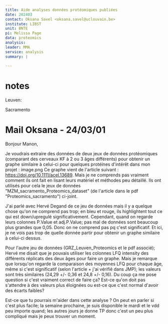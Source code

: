 ```yaml
---
title: Aide analyses données protéomiques publiées
date: 202403
contact: Oksana Savel <oksana.savel@uclouvain.be>
institute: LIBST
unit: BNTE
pi: Melissa Page
data: proteomics
analysis:
leader: MMA
service: analysis
summary: |
  
---
```


# notes

Leuven: 

Sacramento

# Mail Oksana - 24/03/01

Bonjour Manon, 

Je voudrais extraire des données de deux jeux de données protéomiques (comparant des cerveaux KF à 2 ou 3 âges différents) pour obtenir un graphe similaire à celui-ci pour quelques protéines d'intérêt dans mon projet :
image.png
Ce graphe vient de l'article suivant : https://doi.org/10.1111/acel.13689. Mais je ne comprends pas vraiment comment ils ont fait en lisant leurs matériel et méthodes peu détaillé. 
Ils ont utilisés pour cela le jeux de données "MZM_sacramento_Proteomics_dataset" (de l'article dans le pdf "Proteomics_sacramento") ci-joint. 

J'ai parlé avec Hervé Degand de ce jeu de données mais il y a quelque chose qu'on ne comprend pas trop; en bleu et rouge, ils highlightent tout ce qui est down/upregulé significativement. Cependant, quand on regarde leurs colonnes P.Value et adj.P.Value; pas mal de données sont beaucoup plus grandes que 0,05. Donc on ne comprend pas pq c'est significatif. 
Et ici, je ne vois pas trop de quelle donnée partir pour obtenir un graphe similaire à celui-ci dessus.

Pour l'autre jeu de données (GRZ_Leuven_Proteomics et le pdf associé); 
Hervé me disait que je pouvais utiliser les colonnes LFQ intensity des différents réplicats des deux âges pour faire un graphe. Mais je remarque que lorsqu'on regarde la comparaison des moyennes LFQ pour chaque âge, même si c'est significatif (selon l'article + j'ai vérifié dans JMP); les valeurs sont très similaires (24,29 +/- 0,36 et 24,8 +/- 0,16). Du coup ça me pose question si c'est vraiment correct de faire ça? Est-ce qu'on doit pas s'attendre à des valeurs plus éloignées ou est-ce que c'est normal d'avoir des écarts faibles?

Est-ce que tu pourrais m'aider dans cette analyse ? 
On peut en parler si c'est plus facile; la semaine prochaine, je suis disponible le mardi et le vdd peu importe quand; les autres jours je donne TP donc c'est un peu plus compliqué mais je peux trouver un moment.
